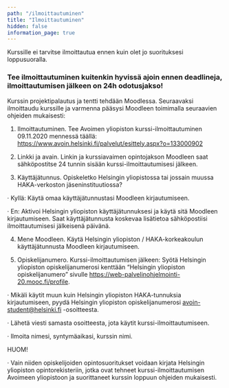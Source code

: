 ```yaml
---
path: "/ilmoittautuminen"
title: "Ilmoittautuminen"
hidden: false
information_page: true
---
```


Kurssille ei tarvitse ilmoittautua ennen kuin olet jo suorituksesi loppusuoralla.

### Tee ilmoittautuminen kuitenkin hyvissä ajoin ennen deadlineja, ilmoittautumisen jälkeen on 24h odotusjakso! ###

Kurssin projektipalautus ja tentti tehdään Moodlessa. Seuraavaksi ilmoittaudu kurssille ja varmenna pääsysi Moodleen toimimalla seuraavien ohjeiden mukaisesti:

1. Ilmoittautuminen. Tee Avoimen yliopiston kurssi-ilmoittautuminen 09.11.2020 mennessä täällä: https://www.avoin.helsinki.fi/palvelut/esittely.aspx?o=133000902

2. Linkki ja avain. Linkin ja kurssiavaimen opintojakson Moodleen saat sähköpostitse 24 tunnin sisään kurssi-ilmoittautumisesi jälkeen.

3. Käyttäjätunnus. Opiskeletko Helsingin yliopistossa tai jossain muussa HAKA-verkoston jäseninstituutiossa?

· Kyllä: Käytä omaa käyttäjätunnustasi Moodleen kirjautumiseen.

· En: Aktivoi Helsingin yliopiston käyttäjätunnuksesi ja käytä sitä Moodleen kirjautumiseen. Saat käyttäjätunnusta koskevaa lisätietoa sähköpostiisi ilmoittautumisesi jälkeisenä päivänä.

4. Mene Moodleen. Käytä Helsingin yliopiston / HAKA-korkeakoulun käyttäjätunnusta Moodleen kirjautumiseen.

5. Opiskelijanumero. Kurssi-ilmoittautumisen jälkeen: Syötä Helsingin yliopiston opiskelijanumerosi kenttään “Helsingin yliopiston opiskelijanumero” sivulle https://web-palvelinohjelmointi-20.mooc.fi/profile.

· Mikäli käytit muun kuin Helsingin yliopiston HAKA-tunnuksia kirjautumiseen, pyydä Helsingin yliopiston opiskelijanumerosi avoin-student@helsinki.fi -osoitteesta.

· Lähetä viesti samasta osoitteesta, jota käytit kurssi-ilmoittautumiseen.

· Ilmoita nimesi, syntymäaikasi, kurssin nimi.

HUOM!

· Vain niiden opiskelijoiden opintosuoritukset voidaan kirjata Helsingin yliopiston opintorekisteriin, jotka ovat tehneet kurssi-ilmoittautumisen Avoimeen yliopistoon ja suorittaneet kurssin loppuun ohjeiden mukaisesti.